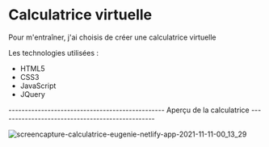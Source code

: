 # Calculatrice virtuelle

Pour m'entraîner, j'ai choisis de créer une calculatrice virtuelle

Les technologies utilisées :

- HTML5
- CSS3
- JavaScript
- JQuery


------------------------------------------------ Aperçu de la calculatrice ------------------------------------------------

![screencapture-calculatrice-eugenie-netlify-app-2021-11-11-00_13_29](https://user-images.githubusercontent.com/58372973/141208653-ae779b47-8edd-4086-90e9-cd0cd7013c45.png)

